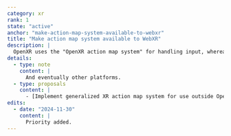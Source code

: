 ```yaml
---
category: xr
rank: 1
state: "active"
anchor: "make-action-map-system-available-to-webxr"
title: "Make action map system available to WebXR"
description: |
  OpenXR uses the "OpenXR action map system" for handling input, whereas WebXR (and any other XR SDKs added via GDExtension) will use their own way of handling input. This complicates making a game that will work on both OpenXR and WebXR. We'd like to add a generalized XR action map system, which will use the OpenXR action map system on OpenXR, but provide a fallback implementation that can be used with any XR SDK.
details:
  - type: note
    content: |
      And eventually other platforms.
  - type: proposals
    content: |
      - [Implement generalized XR action map system for use outside OpenXR #6548](https://github.com/godotengine/godot-proposals/issues/6548)
edits:
  - date: "2024-11-30"
    content: |
      Priority added.
---
```

